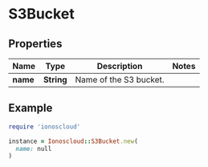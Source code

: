 # S3Bucket

## Properties

| Name | Type | Description | Notes |
| ---- | ---- | ----------- | ----- |
| **name** | **String** | Name of the S3 bucket. |  |

## Example

```ruby
require 'ionoscloud'

instance = Ionoscloud::S3Bucket.new(
  name: null
)
```

